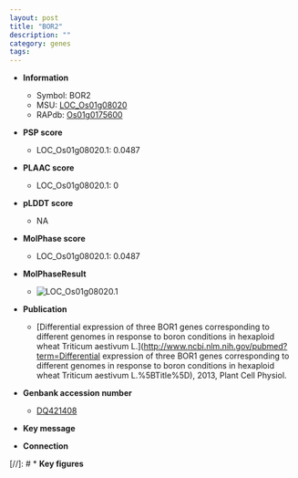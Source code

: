 ```yaml
---
layout: post
title: "BOR2"
description: ""
category: genes
tags: 
---
```


* **Information**  
    + Symbol: BOR2  
    + MSU: [LOC_Os01g08020](http://rice.plantbiology.msu.edu/cgi-bin/ORF_infopage.cgi?orf=LOC_Os01g08020)  
    + RAPdb: [Os01g0175600](http://rapdb.dna.affrc.go.jp/viewer/gbrowse_details/irgsp1?name=Os01g0175600)  

* **PSP score**  
    + LOC_Os01g08020.1: 0.0487 

* **PLAAC score**  
    + LOC_Os01g08020.1: 0 

* **pLDDT score**
    + NA


* **MolPhase score**
    + LOC_Os01g08020.1: 0.0487

* **MolPhaseResult**
    + ![LOC_Os01g08020.1](https://ricepsp.github.io/pictures/LOC_Os01g/LOC_Os01g08020.1.png)

* **Publication**  
    + [Differential expression of three BOR1 genes corresponding to different genomes in response to boron conditions in hexaploid wheat Triticum aestivum L.](http://www.ncbi.nlm.nih.gov/pubmed?term=Differential expression of three BOR1 genes corresponding to different genomes in response to boron conditions in hexaploid wheat Triticum aestivum L.%5BTitle%5D), 2013, Plant Cell Physiol.

* **Genbank accession number**  
    + [DQ421408](http://www.ncbi.nlm.nih.gov/nuccore/DQ421408)

* **Key message**  

* **Connection**  

[//]: # * **Key figures**  


